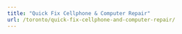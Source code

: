 ```yaml
---
title: "Quick Fix Cellphone & Computer Repair"
url: /toronto/quick-fix-cellphone-and-computer-repair/
---
```

